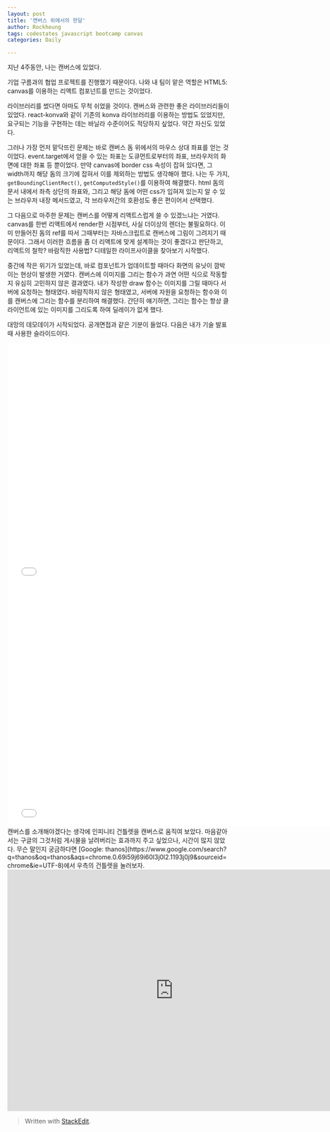 ```yaml
---
layout: post
title: '캔버스 위에서의 한달'
author: Rockheung
tags: codestates javascript bootcamp canvas
categories: Daily

---
```



지난 4주동안, 나는 캔버스에 있었다. 

기업 구름과의 협업 프로젝트를 진행했기 때문이다. 나와 내 팀이 맡은 역할은 HTML5: canvas를 이용하는 리액트 컴포넌트를 만드는 것이었다.

라이브러리를 썼다면 아마도 무척 쉬었을 것이다. 캔버스와 관련한 좋은 라이브러리들이 있었다. react-konva와 같이 기존의 konva 라이브러리를 이용하는 방법도 있었지만, 요구되는 기능을 구현하는 데는 바닐라 수준이어도 적당하지 싶었다. 약간 자신도 있었다.

그러나 가장 먼저 맡닥뜨린 문제는 바로 캔버스 돔 위에서의 마우스 상대 좌표를 얻는 것이었다. event.target에서 얻을 수 있는 좌표는 도큐먼트로부터의 좌표, 브라우저의 화면에 대한 좌표 등 뿐이었다. 만약 canvas에 border css 속성이 잡혀 있다면, 그  width까지 해당 돔의 크기에 잡혀서 이를 제외하는 방법도 생각해야 했다. 나는 두 가지, `getBoundingClientRect()`, `getComputedStyle()`를 이용하여 해결했다. html 돔의 문서 내에서 좌측 상단의 좌표와, 그리고 해당 돔에 어떤 css가 입혀져 있는지 알 수 있는 브라우저 내장 메서드였고, 각 브라우저간의 호환성도 좋은 편이어서 선택했다.

그 다음으로 마주한 문제는 캔버스를 어떻게 리액트스럽게 쓸 수 있겠느냐는 거였다. canvas를 한번 리액트에서 render한 시점부터, 사실 더이상의 렌더는 불필요하다. 이미 만들어진 돔의  ref를 따서 그때부터는 자바스크립트로 캔버스에 그림이 그려지기 때문이다. 그래서 이러한 흐름을 좀 더 리액트에 맞게 설계하는 것이 좋겠다고 판단하고, 리액트의 철학? 바람직한 사용법? 디테일한 라이프사이클을 찾아보기 시작했다.

중간에 작은 위기가 있었는데, 바로 컴포넌트가 업데이트할 때마다 화면의 유닛이 깜박이는 현상이 발생한 거였다. 캔버스에 이미지를 그리는 함수가 과연 어떤 식으로 작동할지 유심히 고민하지 않은 결과였다. 내가 작성한 draw 함수는 이미지를 그릴 때마다 서버에 요청하는 형태였다. 바람직하지 않은 형태였고, 서버에 자원을 요청하는 함수와 이를 캔버스에 그리는 함수를 분리하여 해결했다. 간단히 얘기하면, 그리는 함수는 항상 클라이언트에 있는 이미지를 그리도록 하여 딜레이가 없게 했다. 

대망의 데모데이가 시작되었다. 공개면접과 같은 기분이 들었다. 다음은 내가 기술 발표때 사용한 슬라이드이다.

<iframe src="//slides.com/kang10019/goorm-x-codestates/embed?style=light" width="752" height="548" scrolling="no" frameborder="0" webkitallowfullscreen mozallowfullscreen allowfullscreen></iframe>


<br>
<iframe src="//slides.com/rockheung/canvasonreact/embed?style=light" width="752" height="548" scrolling="no" frameborder="0" webkitallowfullscreen mozallowfullscreen allowfullscreen></iframe>

<br>
캔버스를 소개해야겠다는 생각에 인피니티 건틀렛을 캔버스로 움직여 보았다. 마음같아서는 구글의 그것처럼 게시물을 날려버리는 효과까지 주고 싶었으나, 시간이 많지 않았다. 무슨 말인지 궁금하다면 [Google: thanos](https://www.google.com/search?q=thanos&oq=thanos&aqs=chrome.0.69i59j69i60l3j0l2.1193j0j9&sourceid=chrome&ie=UTF-8)에서 우측의 건틀렛을 눌러보자.

<br>
<iframe src="https://stackblitz.com/edit/thanos-finger-snap-clone?embed=1&file=index.js" width="752" height="548" scrolling="no" frameborder="0" webkitallowfullscreen mozallowfullscreen allowfullscreen></iframe>


> Written with [StackEdit](https://stackedit.io/).



